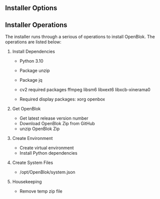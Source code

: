 ## Installer Options

## Installer Operations

The installer runs through a serious of operations to install OpenBlok. The operations are listed below:

1. Install Dependencies
   - Python 3.10
   - Package unzip
   - Package jq
   - cv2 required packages ffmpeg libsm6 libxext6     libxcb-xinerama0

   - Required display packages: xorg openbox

2. Get OpenBlok
   - Get latest release version number
   - Download OpenBlok Zip from GitHub
   - unzip OpenBlok Zip
3. Create Environment
   - Create virtual environment
   - Install Python dependencies
4. Create System Files
   - /opt/OpenBlok/system.json
5. Housekeeping
   - Remove temp zip file

